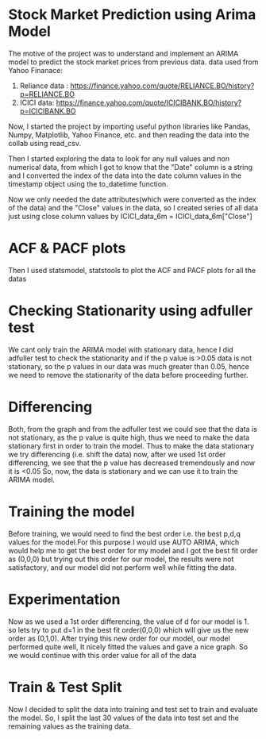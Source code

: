 # Stock Market Prediction using Arima Model

The motive of the project was to understand and implement an ARIMA model to predict the stock market prices from previous data.
data used from Yahoo Finanace:
1. Reliance data : https://finance.yahoo.com/quote/RELIANCE.BO/history?p=RELIANCE.BO
2. ICICI data: https://finance.yahoo.com/quote/ICICIBANK.BO/history?p=ICICIBANK.BO

Now, I started the project by importing useful python libraries like Pandas, Numpy, Matplotlib, Yahoo Finance, etc. and then reading the data into the collab using read_csv.

Then I started exploring the data to look for any null values and non numerical data, from which I got to know that the "Date" column is a string and I converted the index of the data into 
the date column values in the timestamp object using the to_datetime function.

Now we only needed the date attributes(which were converted as the index of the data) and the "Close" values in the data, so I created series of all data just using close column values by ICICI_data_6m = ICICI_data_6m["Close"]

# ACF & PACF plots
Then I used statsmodel, statstools to plot the ACF and PACF plots for all the datas

# Checking Stationarity using adfuller test
We cant only train the ARIMA model with stationary data, hence I did adfuller test to check the stationarity and if the p value is >0.05 data is not stationary, so the p values in our data was much greater than 0.05, hence we need to remove the stationarity of the data before proceeding further.

# Differencing
Both, from the graph and from the adfuller test we could see that the data is not stationary, as the p value is quite high, thus we need to make the data stationary first in order to train the model.
Thus to make the data stationary we try differencing (i.e. shift the data) 
now, after we used 1st order differencing, we see that the p value has decreased tremendously and now it is <0.05 So, now, the data is stationary and we can use it to train the ARIMA model.

# Training the model
Before training, we would need to find the best order i.e. the best p,d,q values for the model.For this purpose I would use AUTO ARIMA, which would help me to get the best order for my model and I got the best fit order as (0,0,0) but trying out this order for our model, the results were not satisfactory, and our model did not perform well while fitting the data.

# Experimentation
Now as we used a 1st order differencing, the value of d for our model is 1. so lets try to put d=1 in the best fit order(0,0,0) which will give us the new order as (0,1,0). After trying this new order for our model, our model performed quite well, It nicely fitted the values and gave a nice graph. So we would continue with this order value for all of the data

# Train & Test Split
Now I decided to split the data into training and test set to train and evaluate the model.
So, I split the last 30 values of the data into test set and the remaining values as the training data.





